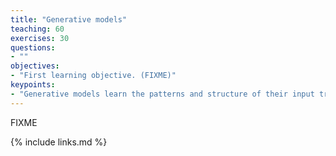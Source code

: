 ```yaml
---
title: "Generative models"
teaching: 60
exercises: 30
questions:
- ""
objectives:
- "First learning objective. (FIXME)"
keypoints:
- "Generative models learn the patterns and structure of their input training data and then generate new data that has similar characteristics"
---
```

FIXME

{% include links.md %}

